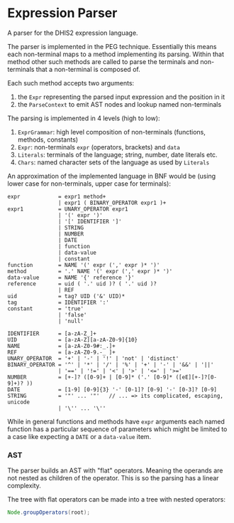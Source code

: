 # Expression Parser

A parser for the DHIS2 expression language.

The parser is implemented in the PEG technique.
Essentially this means each non-terminal maps to a method implementing its
parsing. Within that method other such methods are called to parse the
terminals and non-terminals that a non-terminal is composed of. 

Each such method accepts two arguments:
1. the `Expr` representing the parsed input expression and the position in it
2. the `ParseContext` to emit AST nodes and lookup named non-terminals

The parsing is implemented in 4 levels (high to low):
1. `ExprGrammar`: high level composition of non-terminals (functions, methods, constants)
2. `Expr`: non-terminals `expr` (operators, brackets) and `data`
3. `Literals`: terminals of the language; string, number, date literals etc.
4. `Chars`: named character sets of the language as used by `Literals`

An approximation of the implemented language in BNF would be
(using lower case for non-terminals, upper case for terminals):
```
expr            = expr1 method+
                | expr1 ( BINARY_OPERATOR expr1 )+
expr1           = UNARY_OPERATOR expr1
                | '(' expr ')'
                | '[' IDENTIFIER ']'
                | STRING
                | NUMBER
                | DATE
                | function
                | data-value
                | constant
function        = NAME '(' expr (',' expr )* ')'
method          = '.' NAME '(' expr (',' expr )* ')'
data-value      = NAME '{' reference '}'
reference       = uid ( '.' uid )? ( '.' uid )?
                | REF
uid             = tag? UID ('&' UID)*
tag             = IDENTIFIER ':'
constant        = 'true'
                | 'false'
                | 'null'

IDENTIFIER      = [a-zA-Z_]+
UID             = [a-zA-Z][a-zA-Z0-9]{10}
NAME            = [a-zA-Z0-9#:_.]+
REF             = [a-zA-Z0-9.-_ ]+
UNARY_OPERATOR  = '+' | '-' | '!' | 'not' | 'distinct'
BINARY_OPERATOR = '^' | '*' | '/' | '%' | '+' | '-' | '&&' | '||' 
                | '==' | '!=' | '<' | '>' | '<=' | '>='
NUMBER          = [+-]? ([0-9]+ | [0-9]* ('.' [0-9]* ([eE][+-]?[0-9]+)? ))
DATE            = [1-9] [0-9]{3} '-' [0-1]? [0-9] '-' [0-3]? [0-9]
STRING          = '"' ... '"'   // ... => its complicated, escaping, unicode
                | '\'' ... '\'' 
```

While in general functions and methods have `expr` arguments each named
function has a particular sequence of parameters which might be limited to a
case like expecting a `DATE` or a `data-value` item.

### AST
The parser builds an AST with "flat" operators. Meaning the operands are not
nested as children of the operator. 
This is so the parsing has a linear complexity.

The tree with flat operators can be made into a tree with nested operators:
```java
Node.groupOperators(root);
```